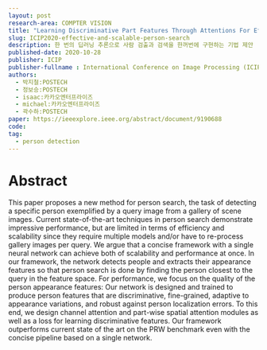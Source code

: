 ```yaml
---
layout: post
research-area: COMPTER VISION
title: "Learning Discriminative Part Features Through Attentions For Effective And Scalable Person Search"
slug: ICIP2020-effective-and-scalable-person-search
description: 한 번의 딥러닝 추론으로 사람 검출과 검색을 한꺼번에 구현하는 기법 제안
published-date: 2020-10-28
publisher: ICIP
publisher-fullname : International Conference on Image Processing (ICIP)
authors:
  - 박지철:POSTECH
  - 정보승:POSTECH
  - isaac:카카오엔터프라이즈
  - michael:카카오엔터프라이즈
  - 곽수하:POSTECH
paper: https://ieeexplore.ieee.org/abstract/document/9190688
code:
tag:
  - person detection
---
```


# Abstract

This paper proposes a new method for person search, the task of detecting a specific person exemplified by a query image from a gallery of scene images. Current state-of-the-art techniques in person search demonstrate impressive performance, but are limited in terms of efficiency and scalability since they require multiple models and/or have to re-process gallery images per query. We argue that a concise framework with a single neural network can achieve both of scalability and performance at once. In our framework, the network detects people and extracts their appearance features so that person search is done by finding the person closest to the query in the feature space. For performance, we focus on the quality of the person appearance features: Our network is designed and trained to produce person features that are discriminative, fine-grained, adaptive to appearance variations, and robust against person localization errors. To this end, we design channel attention and part-wise spatial attention modules as well as a loss for learning discriminative features. Our framework outperforms current state of the art on the PRW benchmark even with the concise pipeline based on a single network.
